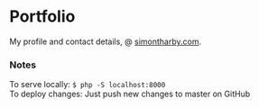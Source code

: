 # Portfolio

My profile and contact details, @ [simontharby.com](https://simontharby.com).

### Notes

To serve locally: `$ php -S localhost:8000`  
To deploy changes: Just push new changes to master on GitHub
